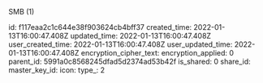 SMB (1)

id: f117eaa2c1c644e38f903624cb4bff37
created_time: 2022-01-13T16:00:47.408Z
updated_time: 2022-01-13T16:00:47.408Z
user_created_time: 2022-01-13T16:00:47.408Z
user_updated_time: 2022-01-13T16:00:47.408Z
encryption_cipher_text: 
encryption_applied: 0
parent_id: 5991a0c8568245dfad5d2374ad53b42f
is_shared: 0
share_id: 
master_key_id: 
icon: 
type_: 2